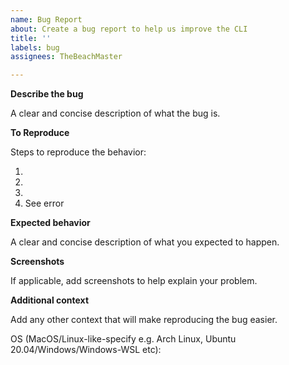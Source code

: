 ```yaml
---
name: Bug Report
about: Create a bug report to help us improve the CLI
title: ''
labels: bug
assignees: TheBeachMaster

---
```


**Describe the bug** 

A clear and concise description of what the bug is.

**To Reproduce** 

Steps to reproduce the behavior:  

1. 
2. 
3. 
4. See error

**Expected behavior** 

A clear and concise description of what you expected to happen.

**Screenshots** 

If applicable, add screenshots to help explain your problem.

**Additional context** 

Add any other context that will make reproducing the bug easier.
 

OS (MacOS/Linux-like-specify e.g. Arch Linux, Ubuntu 20.04/Windows/Windows-WSL etc):